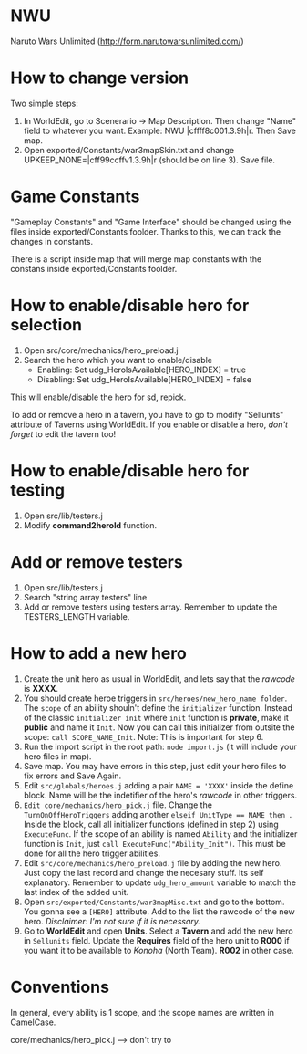 NWU
===

Naruto Wars Unlimited (http://form.narutowarsunlimited.com/)

# How to change version

Two simple steps:

1. In WorldEdit, go to Scenerario -> Map Description. Then change "Name" field to whatever you want. Example: NWU |cffff8c001.3.9h|r. Then Save map.
2. Open exported/Constants/war3mapSkin.txt and change UPKEEP_NONE=|cff99ccffv1.3.9h|r (should be on line 3). Save file.

# Game Constants

"Gameplay Constants" and "Game Interface"  should be changed using the files inside exported/Constants foolder. Thanks to this, we can track the changes in constants.

There is a script inside map that will merge map constants with the constans inside exported/Constants foolder.

# How to enable/disable hero for selection

1. Open src/core/mechanics/hero_preload.j
2. Search the hero which you want to enable/disable
	- Enabling:  Set udg_HeroIsAvailable[HERO_INDEX] = true
	- Disabling: Set udg_HeroIsAvailable[HERO_INDEX] = false

This will enable/disable the hero for sd, repick.

To add or remove a hero in a tavern, you have to go to modify "Sellunits" attribute of Taverns using WorldEdit.
If you enable or disable a hero, *don't forget* to edit the tavern too!

# How to enable/disable hero for testing

1. Open src/lib/testers.j
2. Modify **command2heroId** function.

# Add or remove testers

1. Open src/lib/testers.j
2. Search "string array testers" line
3. Add or remove testers using testers array. Remember to update the TESTERS_LENGTH variable.

# How to add a new hero

1. Create the unit hero as usual in WorldEdit, and lets say that the *rawcode* is **XXXX**.
2. You should create heroe triggers in ```src/heroes/new_hero_name folder```. The ```scope``` of an ability shouln't define the ```initializer``` function. Instead of the classic ```initializer init``` where ```init``` function is **private**, make it **public** and name it ```Init```. Now you can call this initializer from outsite the scope: ```call SCOPE_NAME_Init```. Note: This is important for step 6.
3. Run the import script in the root path: ```node import.js``` (it will include your hero files in map).
4. Save map. You may have errors in this step, just edit your hero files to fix errors and Save Again.
5. Edit ```src/globals/heroes.j``` adding a pair ```NAME = 'XXXX'``` inside the define block. Name will be the indetifier of the hero's *rawcode* in other triggers. 
6. ```Edit core/mechanics/hero_pick.j``` file. Change the ```TurnOnOffHeroTriggers``` adding another ```elseif UnitType == NAME then ```. Inside the block, call all initializer functions (defined in step 2) using ```ExecuteFunc```. If the scope of an ability is named ```Ability``` and the initializer function is ```Init```, just ```call ExecuteFunc("Ability_Init")```. This must be done for all the hero trigger abilities.
7. Edit ```src/core/mechanics/hero_preload.j``` file by adding the new hero. Just copy the last record and change the necesary stuff. Its self explanatory. Remember to update ```udg_hero_amount``` variable to match the last index of the added unit.
8. Open ```src/exported/Constants/war3mapMisc.txt``` and go to the bottom. You gonna see a ```[HERO]``` attribute. Add to the list the rawcode of the new hero. *Disclaimer: I'm not sure if it is necessary.*
9. Go to **WorldEdit** and open **Units**. Select a **Tavern** and add the new hero in ```Sellunits``` field. Update the **Requires** field of the hero unit to **R000** if you want it to be available to *Konoha* (North Team). **R002** in other case.

# Conventions

In general, every ability is 1 scope, and the scope names are written in CamelCase.

core/mechanics/hero_pick.j --> don't try to 